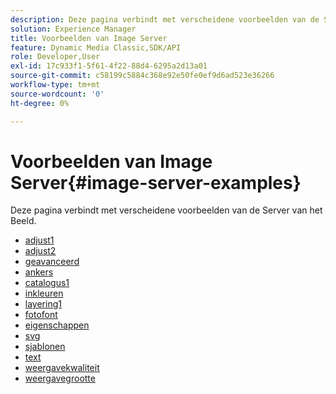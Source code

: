 ```yaml
---
description: Deze pagina verbindt met verscheidene voorbeelden van de Server van het Beeld.
solution: Experience Manager
title: Voorbeelden van Image Server
feature: Dynamic Media Classic,SDK/API
role: Developer,User
exl-id: 17c933f1-5f61-4f22-88d4-6295a2d13a01
source-git-commit: c58199c5884c368e92e50fe0ef9d6ad523e36266
workflow-type: tm+mt
source-wordcount: '0'
ht-degree: 0%

---
```


# Voorbeelden van Image Server{#image-server-examples}

Deze pagina verbindt met verscheidene voorbeelden van de Server van het Beeld.
<!-- As of August 29 (and likely months or years before this date), none of the links below work anymore! -->

* [adjust1](http://crc.scene7.com/is-docs/examples/adjust1.htm)
* [adjust2](http://crc.scene7.com/is-docs/examples/adjust2.htm)
* [geavanceerd](http://crc.scene7.com/is-docs/examples/advanced.htm)
* [ankers](http://crc.scene7.com/is-docs/examples/anchors.htm)
* [catalogus1](http://crc.scene7.com/is-docs/examples/catalog1.htm)
* [inkleuren](http://crc.scene7.com/is-docs/examples/colorize.htm)
* [layering1](http://crc.scene7.com/is-docs/examples/layering1.htm)
* [fotofont](http://crc.scene7.com/is-docs/examples/photofont.htm)
* [eigenschappen](http://crc.scene7.com/is-docs/examples/properties.htm)
* [svg](http://crc.scene7.com/is-docs/examples/svg.htm)
* [sjablonen](http://crc.scene7.com/is-docs/examples/templates.htm)
* [text](http://crc.scene7.com/is-docs/examples/text.htm)
* [weergavekwaliteit](http://crc.scene7.com/is-docs/examples/view-quality.htm)
* [weergavegrootte](http://crc.scene7.com/is-docs/examples/view-size.htm)
